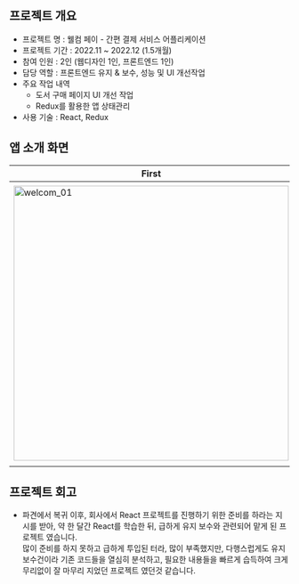 ## 프로젝트 개요
- 프로젝트 명 : 웰컴 페이 - 간편 결제 서비스 어플리케이션 
- 프로젝트 기간 : 2022.11 ~ 2022.12 (1.5개월)
- 참여 인원 : 2인 (웹디자인 1인, 프론트엔드 1인)
- 담당 역할 : 프론트엔드 유지 & 보수, 성능 및 UI 개선작업
- 주요 작업 내역
    - 도서 구매 페이지 UI 개선 작업
    - Redux를 활용한 앱 상태관리
- 사용 기술 : React, Redux

## 앱 소개 화면
|First|Second|Third|Fourth|
|---|---|---|---|
|<img width="494" alt="welcom_01" src="https://github.com/JEON-Sungsu/JEON-Sungsu/assets/63297236/2a4539e4-ca70-4326-834d-bf1ee1c4a705">|<img width="505" alt="welcom_02" src="https://github.com/JEON-Sungsu/JEON-Sungsu/assets/63297236/a89361de-01ac-4a8a-a210-0eb0fe0805e6">|<img width="501" alt="welcom_03" src="https://github.com/JEON-Sungsu/JEON-Sungsu/assets/63297236/c67e95cf-c236-4e0e-80c1-b49937950665">|<img width="501" alt="welcom_04" src="https://github.com/JEON-Sungsu/JEON-Sungsu/assets/63297236/e8593c1d-303c-4a2d-8223-5254caadf40a">|


## 프로젝트 회고
- 파견에서 복귀 이후, 회사에서 React 프로젝트를 진행하기 위한 준비를 하라는 지시를 받아, 약 한 달간 React를 학습한 뒤, 급하게 유지 보수와 관련되어 맡게 된 프로젝트 였습니다. <br> 많이 준비를 하지 못하고 급하게 투입된 터라, 많이 부족했지만, 다행스럽게도 유지보수건이라 기존 코드들을 열심히 분석하고, 필요한 내용들을 빠르게 습득하여 크게 무리없이 잘 마무리 지었던 프로젝트 였던것 같습니다. <br>



